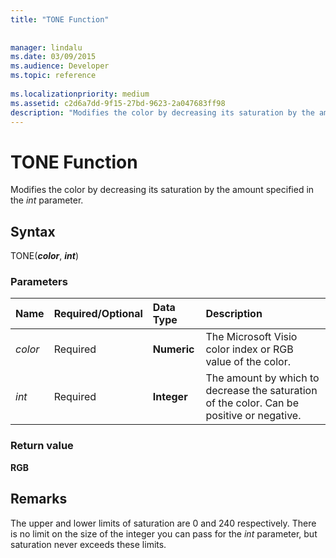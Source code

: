 ```yaml
---
title: "TONE Function"
 
 
manager: lindalu
ms.date: 03/09/2015
ms.audience: Developer
ms.topic: reference
 
ms.localizationpriority: medium
ms.assetid: c2d6a7dd-9f15-27bd-9623-2a047683ff98
description: "Modifies the color by decreasing its saturation by the amount specified in the int parameter."
---
```


# TONE Function

Modifies the color by decreasing its saturation by the amount specified in the _int_ parameter.
  
## Syntax

TONE(***color***, ***int***)
  
### Parameters

|**Name**|**Required/Optional**|**Data Type**|**Description**|
|:-----|:-----|:-----|:-----|
| _color_ <br/> |Required  <br/> |**Numeric** <br/> |The Microsoft Visio color index or RGB value of the color. |
| _int_ <br/> |Required  <br/> |**Integer** <br/> |The amount by which to decrease the saturation of the color. Can be positive or negative. |

### Return value

 **RGB**
  
## Remarks

The upper and lower limits of saturation are 0 and 240 respectively. There is no limit on the size of the integer you can pass for the _int_ parameter, but saturation never exceeds these limits.
  